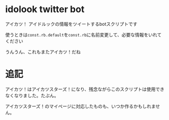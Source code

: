 # idolook twitter bot

アイカツ！ アイドルックの情報をツイートするbotスクリプトです

使うときは`const.rb.default`を`const.rb`に名前変更して、必要な情報をいれてください

うんうん、これもまたアイカツ！だね

# 追記

アイカツ！はアイカツスターズ！になり、残念ながらこのスクリプトは使用できなくなりました。たぶん。

アイカツスターズ！のマイページに対応したものも、いつか作るかもしれません。
